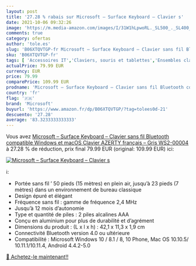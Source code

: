 ```yaml
---
layout: post
title: '27.28 % rabais sur Microsoft – Surface Keyboard – Clavier s'
date: 2021-10-06 09:32:26
image: 'https://m.media-amazon.com/images/I/31W1hLpwoRL._SL500_._SL400_.jpg'
comments: true
category: ofertas
author: 'tole.es'
slug: 'B06XTQVTGP-fr Microsoft – Surface Keyboard – Clavier sans fil Bluetooth...'
sku: 'B06XTQVTGP-fr'
tags: [ 'Accessoires IT','Claviers, souris et tablettes','Ensembles clavier et souris','Informatique','microsoft', ]
actualPrice: 79.99 EUR
currency: EUR
price: 79.99
comparePrice: 109.99 EUR
prodname: 'Microsoft – Surface Keyboard – Clavier sans fil Bluetooth compatible Windows et macOS  Clavier AZERTY français  – Gris  WS2-00004 '
country: 'fr'
flag: '🇫🇷'
brand: 'Microsoft'
buyurl: 'https://www.amazon.fr/dp/B06XTQVTGP/?tag=tolees0d-21'
descuento: '27.28'
average: '83.3233333333333'
---
```


Vous avez [Microsoft – Surface Keyboard – Clavier sans fil Bluetooth compatible Windows et macOS  Clavier AZERTY français  – Gris  WS2-00004 ](https://www.amazon.fr/dp/B06XTQVTGP/?tag=tolees0d-21)  à  27.28 % de réduction, prix final  79.99 EUR (original: 109.99 EUR) ici:

[![Microsoft – Surface Keyboard – Clavier s](https://m.media-amazon.com/images/I/31W1hLpwoRL._SL500_._SL400_.jpg)](https://www.amazon.fr/dp/B06XTQVTGP/?tag=tolees0d-21)

ℹ️:

- Portée sans fil ’ 50 pieds (15 mètres) en plein air, jusqu’à 23 pieds (7 mètres) dans un environnement de bureau classique
- Design épuré et élégant
- Fréquence sans fil : gamme de fréquence 2,4 MHz
- Jusqu’à 12 mois d’autonomie
- Type et quantité de piles : 2 piles alcalines AAA
- Conçu en aluminium pour plus de durabilité et d’agrément
- Dimensions du produit : (L x l x h) : 42,1 x 11,3 x 1,9 cm
- Connectivité Bluetooth version 4.0 ou ultérieure
- Compatibilité : Microsoft Windows 10 / 8.1 / 8, 10 Phone, Mac OS 10.10.5/ 10.11.1/10.11.4, Android 4.4.2-5.0

[🛒 Achetez-le maintenant!!](https://www.amazon.fr/dp/B06XTQVTGP/?tag=tolees0d-21)
